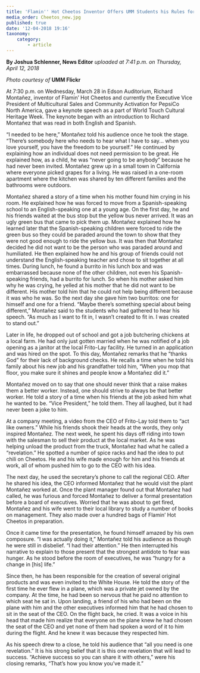 ```yaml
---
title: 'Flamin'' Hot Cheetos Inventor Offers UMM Students his Rules for Success'
media_order: Cheetos_new.jpg
published: true
date: '12-04-2018 19:16'
taxonomy:
    category:
        - article
---
```


**By Joshua Schlenner, News Editor** _uploaded at 7:41 p.m. on Thursday, April 12, 2018_

_Photo courtesy of_ **UMM Flickr**

At 7:30 p.m. on Wednesday, March 28 in Edson Auditorium, Richard Montañez, inventor of Flamin’ Hot Cheetos and currently the Executive Vice President of Multicultural Sales and Community Activation for PepsiCo North America, gave a keynote speech as a part of World Touch Cultural Heritage Week. The keynote began with an introduction to Richard Montañez that was read in both English and Spanish.

“I needed to be here,” Montañez told his audience once he took the stage. “There’s somebody here who needs to hear what I have to say... when you love yourself, you have the freedom to be yourself.” He continued by explaining how an individual does not need permission to be great. He explained how, as a child, he was “never going to be anybody” because he had never been invited. Montañez grew up in a small town in California where everyone picked grapes for a living. He was raised in a one-room apartment where the kitchen was shared by ten different families and the bathrooms were outdoors. 

Montañez shared a story of a time when his mother found him crying in his room. He explained how he was forced to move from a Spanish-speaking school to an English-speaking one at a young age. On the first day, he and his friends waited at the bus stop but the yellow bus never arrived. It was an ugly green bus that came to pick them up. Montañez explained how he learned later that the Spanish-speaking children were forced to ride the green bus so they could be paraded around the town to show that they were not good enough to ride the yellow bus. It was then that Montañez decided he did not want to be the person who was paraded around and humiliated. He then explained how he and his group of friends could not understand the English-speaking teacher and chose to sit together at all times. During lunch, he found a burrito in his lunch box and was embarrassed because none of the other children, not even his Spanish-speaking friends, had a burrito for lunch. So when his mother asked him why he was crying, he yelled at his mother that he did not want to be different. His mother told him that he could not help being different because it was who he was. So the next day she gave him two burritos: one for himself and one for a friend. “Maybe there’s something special about being different,” Montañez said to the students who had gathered to hear his speech. “As much as I want to fit in, I wasn’t created to fit in. I was created to stand out.” 

Later in life, he dropped out of school and got a job butchering chickens at a local farm. He had only just gotten married when he was notified of a job opening as a janitor at the local Frito-Lay facility. He turned in an application and was hired on the spot. To this day, Montañez remarks that he “thanks God” for their lack of background checks. He recalls a time when he told his family about his new job and his grandfather told him, “When you mop that floor, you make sure it shines and people know a Montañez did it.” 

Montañez moved on to say that one should never think that a raise makes them a better worker. Instead, one should strive to always be that better worker. He told a story of a time when his friends at the job asked him what he wanted to be. “Vice President,” he told them. They all laughed, but it had never been a joke to him. 

At a company meeting, a video from the CEO of Frito-Lay told them to “act like owners.” While his friends shook their heads at the words, they only inspired Montañez. The next week, he spent his days off riding into town with the salesman to sell their product at the local market. As he was helping unload the product from the truck, Montañez had what he called a “revelation.” He spotted a number of spice racks and had the idea to put chili on Cheetos. He and his wife made enough for him and his friends at work, all of whom pushed him to go to the CEO with his idea. 

The next day, he used the secretary’s phone to call the regional CEO. After he shared his idea, the CEO informed Montañez that he would visit the plant Montañez worked at. Once the plant manager found out that Montañez had called, he was furious and forced Montañez to deliver a formal presentation before a board of executives. Worried that he was about to get fired, Montañez and his wife went to their local library to study a number of books on management. They also made over a hundred bags of Flamin’ Hot Cheetos in preparation. 

Once it came time for the presentation, he found himself amazed by his own composure. “I was actually doing it,” Montañez told his audience as though he were still in disbelief. “I had their attention.” He then interrupted his narrative to explain to those present that the strongest antidote to fear was hunger. As he stood before the room of executives, he was “hungry for a change in [his] life.” 

Since then, he has been responsible for the creation of several original products and was even invited to the White House. He told the story of the first time he ever flew in a plane, which was a private jet owned by the company. At the time, he had been so nervous that he paid no attention to which seat he sat in. Upon landing, a friend of his who had been on the plane with him and the other executives informed him that he had chosen to sit in the seat of the CEO. On the flight back, he cried. It was a voice in his head that made him realize that everyone on the plane knew he had chosen the seat of the CEO and yet none of them had spoken a word of it to him during the flight. And he knew it was because they respected him. 

As his speech drew to a close, he told his audience that “all you need is one revelation.” It is his strong belief that it is this one revelation that will lead to success. “Achieve success so you can share it with others,” were his closing remarks, “That’s how you know you’ve made it.” 